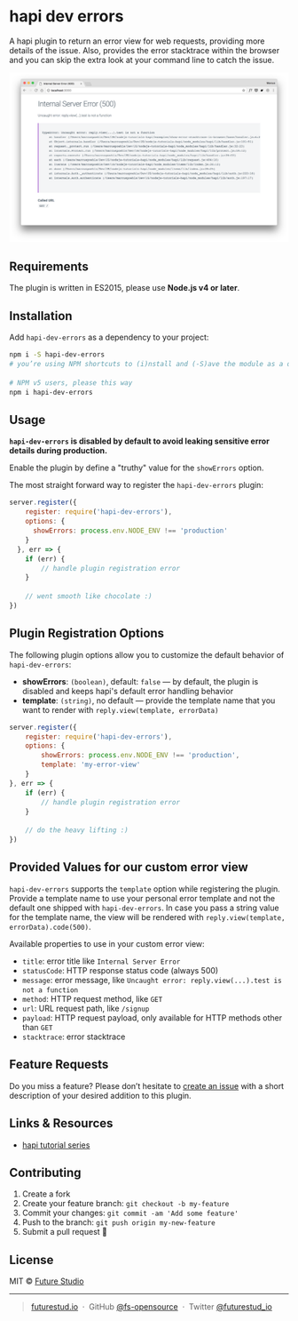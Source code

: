 # hapi dev errors
A hapi plugin to return an error view for web requests, providing more details of the issue. Also, provides the
error stacktrace within the browser and you can skip the extra look at your command line to catch the issue.

![hapi-dev-errors default error view](media/hapi-dev-errors-default-view.png)

## Requirements
The plugin is written in ES2015, please use **Node.js v4 or later**.


## Installation
Add `hapi-dev-errors` as a dependency to your project:

```bash
npm i -S hapi-dev-errors
# you’re using NPM shortcuts to (i)nstall and (-S)ave the module as a dependency

# NPM v5 users, please this way
npm i hapi-dev-errors
```


## Usage
**`hapi-dev-errors` is disabled by default to avoid leaking sensitive error details during production.**

Enable the plugin by define a "truthy" value for the `showErrors` option.

The most straight forward way to register the `hapi-dev-errors` plugin:

```js
server.register({
    register: require('hapi-dev-errors'),
    options: {
      showErrors: process.env.NODE_ENV !== 'production'
    }
  }, err => {
    if (err) {
        // handle plugin registration error
    }

    // went smooth like chocolate :)
})
```


## Plugin Registration Options
The following plugin options allow you to customize the default behavior of `hapi-dev-errors`:

- **showErrors**: `(boolean)`, default: `false` — by default, the plugin is disabled and keeps hapi's default error handling behavior
- **template**: `(string)`, no default — provide the template name that you want to render with `reply.view(template, errorData)`

```js
server.register({
    register: require('hapi-dev-errors'),
    options: {
        showErrors: process.env.NODE_ENV !== 'production',
        template: 'my-error-view'
    }
}, err => {
    if (err) {
        // handle plugin registration error
    }

    // do the heavy lifting :)
})
```


## Provided Values for our custom error view
`hapi-dev-errors` supports the `template` option while registering the plugin. Provide a template name to
use your personal error template and not the default one shipped with `hapi-dev-errors`. In case you pass a string
value for the template name, the view will be rendered with `reply.view(template, errorData).code(500)`.

Available properties to use in your custom error view:

- `title`: error title like `Internal Server Error`
- `statusCode`: HTTP response status code (always 500)
- `message`: error message, like `Uncaught error: reply.view(...).test is not a function`
- `method`: HTTP request method, like `GET`
- `url`: URL request path, like `/signup`
- `payload`: HTTP request payload, only available for HTTP methods other than `GET`
- `stacktrace`: error stacktrace


## Feature Requests
Do you miss a feature? Please don’t hesitate to
[create an issue](https://github.com/fs-opensource/hapi-dev-errors/issues) with a short description of your
desired addition to this plugin.


## Links & Resources

- [hapi tutorial series](https://futurestud.io/tutorials/hapi-get-your-server-up-and-running)


## Contributing

1.  Create a fork
2.  Create your feature branch: `git checkout -b my-feature`
3.  Commit your changes: `git commit -am 'Add some feature'`
4.  Push to the branch: `git push origin my-new-feature`
5.  Submit a pull request 🚀


## License

MIT © [Future Studio](https://futurestud.io)

---

> [futurestud.io](https://futurestud.io) &nbsp;&middot;&nbsp;
> GitHub [@fs-opensource](https://github.com/fs-opensource/) &nbsp;&middot;&nbsp;
> Twitter [@futurestud_io](https://twitter.com/futurestud_io)
